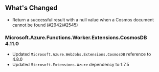 ## What's Changed

<!-- Please add your release notes in the following format:
- My change description (#PR/#issue)
-->

- Return a successful result with a null value when  a Cosmos document cannot be found (#2942/#2545)

### Microsoft.Azure.Functions.Worker.Extensions.CosmosDB 4.11.0

- Updated `Microsoft.Azure.WebJobs.Extensions.CosmosDB` reference to 4.8.0
- Updated `Microsoft.Extensions.Azure` dependency to 1.7.5
